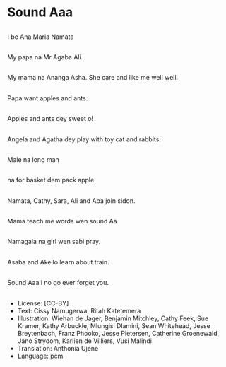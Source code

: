 # Sound Aaa

##
I be Ana Maria Namata

##
My papa na Mr Agaba Ali.

##
My mama na Ananga Asha. She care and like me well well. 

##
Papa want apples and ants.

##
Apples and ants dey sweet o!

##
Angela and Agatha dey play with toy cat and rabbits.

##
Male na long man

##
na for basket dem pack apple.

##
Namata, Cathy, Sara, Ali and Aba join sidon. 

##
Mama teach me words wen sound Aa

##
Namagala na girl wen sabi pray.

##
Asaba and Akello learn about train.

##
Sound Aaa i no go ever forget you.

##
* License: [CC-BY]
* Text: Cissy Namugerwa, Ritah Katetemera
* Illustration: Wiehan de Jager, Benjamin Mitchley, Cathy Feek, Sue Kramer, Kathy Arbuckle, Mlungisi Dlamini, Sean Whitehead, Jesse Breytenbach, Franz Phooko, Jesse Pietersen, Catherine Groenewald, Jano Strydom, Karlien de Villiers, Vusi Malindi
* Translation: Anthonia Ujene
* Language: pcm
